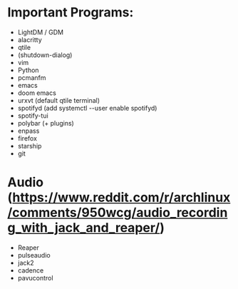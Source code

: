 # Important Programs:
  - LightDM / GDM
  - alacritty
  - qtile
  - (shutdown-dialog)
  - vim
  - Python
  - pcmanfm
  - emacs
  - doom emacs
  - urxvt (default qtile terminal)
  - spotifyd (add systemctl --user enable spotifyd)
  - spotify-tui
  - polybar (+ plugins)
  - enpass
  - firefox
  - starship
  - git

# Audio (https://www.reddit.com/r/archlinux/comments/950wcg/audio_recording_with_jack_and_reaper/)
  - Reaper
  - pulseaudio
  - jack2
  - cadence
  - pavucontrol
